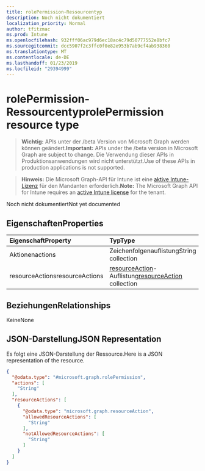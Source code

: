 ```yaml
---
title: rolePermission-Ressourcentyp
description: Noch nicht dokumentiert
localization_priority: Normal
author: tfitzmac
ms.prod: Intune
ms.openlocfilehash: 932fff06ac979d6ec18ac4c79d50777552e8bfc7
ms.sourcegitcommit: dcc5907f2c3ffc0f0e82e953b7ab9cf4ab938360
ms.translationtype: MT
ms.contentlocale: de-DE
ms.lasthandoff: 01/23/2019
ms.locfileid: "29394999"
---
```

# <a name="rolepermission-resource-type"></a><span data-ttu-id="b46c7-103">rolePermission-Ressourcentyp</span><span class="sxs-lookup"><span data-stu-id="b46c7-103">rolePermission resource type</span></span>

> <span data-ttu-id="b46c7-104">**Wichtig:** APIs unter der /beta Version von Microsoft Graph werden können geändert.</span><span class="sxs-lookup"><span data-stu-id="b46c7-104">**Important:** APIs under the /beta version in Microsoft Graph are subject to change.</span></span> <span data-ttu-id="b46c7-105">Die Verwendung dieser APIs in Produktionsanwendungen wird nicht unterstützt.</span><span class="sxs-lookup"><span data-stu-id="b46c7-105">Use of these APIs in production applications is not supported.</span></span>

> <span data-ttu-id="b46c7-106">**Hinweis:** Die Microsoft Graph-API für Intune ist eine [aktive Intune-Lizenz](https://go.microsoft.com/fwlink/?linkid=839381) für den Mandanten erforderlich.</span><span class="sxs-lookup"><span data-stu-id="b46c7-106">**Note:** The Microsoft Graph API for Intune requires an [active Intune license](https://go.microsoft.com/fwlink/?linkid=839381) for the tenant.</span></span>

<span data-ttu-id="b46c7-107">Noch nicht dokumentiert</span><span class="sxs-lookup"><span data-stu-id="b46c7-107">Not yet documented</span></span>

## <a name="properties"></a><span data-ttu-id="b46c7-108">Eigenschaften</span><span class="sxs-lookup"><span data-stu-id="b46c7-108">Properties</span></span>
|<span data-ttu-id="b46c7-109">Eigenschaft</span><span class="sxs-lookup"><span data-stu-id="b46c7-109">Property</span></span>|<span data-ttu-id="b46c7-110">Typ</span><span class="sxs-lookup"><span data-stu-id="b46c7-110">Type</span></span>|<span data-ttu-id="b46c7-111">Beschreibung</span><span class="sxs-lookup"><span data-stu-id="b46c7-111">Description</span></span>|
|:---|:---|:---|
|<span data-ttu-id="b46c7-112">Aktionen</span><span class="sxs-lookup"><span data-stu-id="b46c7-112">actions</span></span>|<span data-ttu-id="b46c7-113">Zeichenfolgenauflistung</span><span class="sxs-lookup"><span data-stu-id="b46c7-113">String collection</span></span>|<span data-ttu-id="b46c7-114">Zulässige Aktionen</span><span class="sxs-lookup"><span data-stu-id="b46c7-114">Allowed Actions</span></span>|
|<span data-ttu-id="b46c7-115">resourceActions</span><span class="sxs-lookup"><span data-stu-id="b46c7-115">resourceActions</span></span>|<span data-ttu-id="b46c7-116">[resourceAction](../resources/intune-rbac-resourceaction.md)-Auflistung</span><span class="sxs-lookup"><span data-stu-id="b46c7-116">[resourceAction](../resources/intune-rbac-resourceaction.md) collection</span></span>|<span data-ttu-id="b46c7-117">Aktionen</span><span class="sxs-lookup"><span data-stu-id="b46c7-117">Actions</span></span>|

## <a name="relationships"></a><span data-ttu-id="b46c7-118">Beziehungen</span><span class="sxs-lookup"><span data-stu-id="b46c7-118">Relationships</span></span>
<span data-ttu-id="b46c7-119">Keine</span><span class="sxs-lookup"><span data-stu-id="b46c7-119">None</span></span>

## <a name="json-representation"></a><span data-ttu-id="b46c7-120">JSON-Darstellung</span><span class="sxs-lookup"><span data-stu-id="b46c7-120">JSON Representation</span></span>
<span data-ttu-id="b46c7-121">Es folgt eine JSON-Darstellung der Ressource.</span><span class="sxs-lookup"><span data-stu-id="b46c7-121">Here is a JSON representation of the resource.</span></span>
<!-- {
  "blockType": "resource",
  "@odata.type": "microsoft.graph.rolePermission"
}
-->
``` json
{
  "@odata.type": "#microsoft.graph.rolePermission",
  "actions": [
    "String"
  ],
  "resourceActions": [
    {
      "@odata.type": "microsoft.graph.resourceAction",
      "allowedResourceActions": [
        "String"
      ],
      "notAllowedResourceActions": [
        "String"
      ]
    }
  ]
}
```




